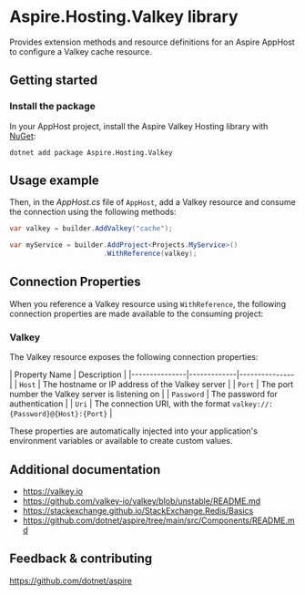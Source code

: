 # Aspire.Hosting.Valkey library

Provides extension methods and resource definitions for an Aspire AppHost to configure a Valkey cache resource.

## Getting started

### Install the package

In your AppHost project, install the Aspire Valkey Hosting library with [NuGet](https://www.nuget.org):

```dotnetcli
dotnet add package Aspire.Hosting.Valkey
```

## Usage example

Then, in the _AppHost.cs_ file of `AppHost`, add a Valkey resource and consume the connection using the following methods:

```csharp
var valkey = builder.AddValkey("cache");

var myService = builder.AddProject<Projects.MyService>()
                       .WithReference(valkey);
```

## Connection Properties

When you reference a Valkey resource using `WithReference`, the following connection properties are made available to the consuming project:

### Valkey

The Valkey resource exposes the following connection properties:

| Property Name | Description |
|---------------|-------------|---------------|
| `Host` | The hostname or IP address of the Valkey server |
| `Port` | The port number the Valkey server is listening on |
| `Password` | The password for authentication |
| `Uri` | The connection URI, with the format `valkey://:{Password}@{Host}:{Port}` |

These properties are automatically injected into your application's environment variables or available to create custom values.

## Additional documentation

* https://valkey.io
* https://github.com/valkey-io/valkey/blob/unstable/README.md
* https://stackexchange.github.io/StackExchange.Redis/Basics
* https://github.com/dotnet/aspire/tree/main/src/Components/README.md

## Feedback & contributing

https://github.com/dotnet/aspire
